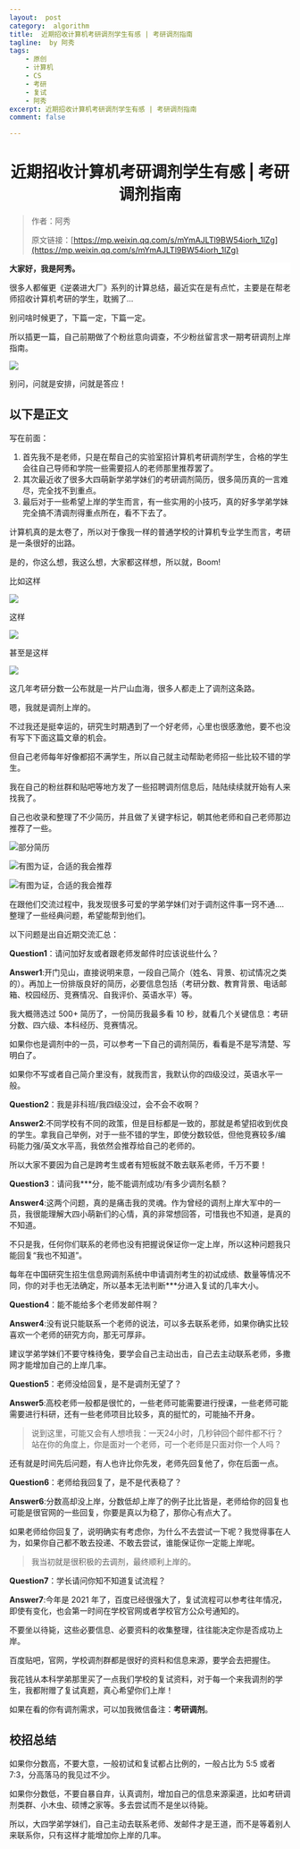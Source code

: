 ```yaml
---
layout:  post
category:  algorithm
title:  近期招收计算机考研调剂学生有感 | 考研调剂指南
tagline:  by 阿秀
tags:
    - 原创
    - 计算机
    - CS
    - 考研
    - 复试
    - 阿秀
excerpt: 近期招收计算机考研调剂学生有感 | 考研调剂指南
comment: false

---
```



<h1 align="center">近期招收计算机考研调剂学生有感 | 考研调剂指南</h1>

>作者：阿秀
>
>原文链接：[https://mp.weixin.qq.com/s/mYmAJLTl9BW54iorh_1lZg](https://mp.weixin.qq.com/s/mYmAJLTl9BW54iorh_1lZg)

<div>
    <p style="background-color: #FFFFFF;font-weight: bold;"  >大家好，我是阿秀。</p>
</div>

很多人都催更《逆袭进大厂》系列的计算总结，最近实在是有点忙，主要是在帮老师招收计算机考研的学生，耽搁了...

别问啥时候更了，下篇一定，下篇一定。

所以插更一篇，自己前期做了个粉丝意向调查，不少粉丝留言求一期考研调剂上岸指南。

![](./picture/202205121413903.png)

别问，问就是安排，问就是答应！

## 以下是正文

写在前面：

1. 首先我不是老师，只是在帮自己的实验室招计算机考研调剂学生，合格的学生会往自己导师和学院一些需要招人的老师那里推荐罢了。
2. 其次最近收了很多大四萌新学弟学妹们的考研调剂简历，很多简历真的一言难尽，完全找不到重点。
3. 最后对于一些希望上岸的学生而言，有一些实用的小技巧，真的好多学弟学妹完全搞不清调剂得重点所在，看不下去了。

计算机真的是太卷了，所以对于像我一样的普通学校的计算机专业学生而言，考研是一条很好的出路。

是的，你这么想，我这么想，大家都这样想，所以就，Boom!

比如这样

![](./picture/202205121413952.png)

这样

![](./picture/202205121413432.png)

甚至是这样

![](./picture/202205121413126.png)

这几年考研分数一公布就是一片尸山血海，很多人都走上了调剂这条路。

嗯，我就是调剂上岸的。

不过我还是挺幸运的，研究生时期遇到了一个好老师，心里也很感激他，要不也没有写下下面这篇文章的机会。



但自己老师每年好像都招不满学生，所以自己就主动帮助老师招一些比较不错的学生。

我在自己的粉丝群和贴吧等地方发了一些招聘调剂信息后，陆陆续续就开始有人来找我了。



自己也收录和整理了不少简历，并且做了关键字标记，朝其他老师和自己老师那边推荐了一些。

![部分简历](./picture/202205121413010.png)

![有图为证，合适的我会推荐](./picture/202205121414010.png)

![有图为证，合适的我会推荐](./picture/202205121414172.png)

在跟他们交流过程中，我发现很多可爱的学弟学妹们对于调剂这件事一窍不通....整理了一些经典问题，希望能帮到他们。

以下问题是出自近期交流汇总：

**Question1**：请问加好友或者跟老师发邮件时应该说些什么？

**Answer1**:开门见山，直接说明来意，一段自己简介（姓名、背景、初试情况之类的）。再加上一份排版良好的简历，必要信息包括（考研分数、教育背景、电话邮箱、校园经历、竞赛情况、自我评价、英语水平）等。

我大概筛选过 500+ 简历了，一份简历我最多看 10 秒，就看几个关键信息：考研分数、四六级、本科经历、竞赛情况。

如果你也是调剂中的一员，可以参考一下自己的调剂简历，看看是不是写清楚、写明白了。

如果你不写或者自己简介里没有，就我而言，我默认你的四级没过，英语水平一般。



**Question2**：我是非科班/我四级没过，会不会不收啊？

**Answer2**:不同学校有不同的政策，但是目标都是一致的，那就是希望招收到优良的学生。拿我自己举例，对于一些不错的学生，即使分数较低，但他竞赛较多/编码能力强/英文水平高，我依然会推荐给自己的老师的。

所以大家不要因为自己是跨考生或者有短板就不敢去联系老师，千万不要！



**Question3**：请问我***分，能不能调剂成功/有多少调剂名额？

**Answer4**:这两个问题，真的是痛击我的灵魂。作为曾经的调剂上岸大军中的一员，我很能理解大四小萌新们的心情，真的非常想回答，可惜我也不知道，是真的不知道。

不只是我，任何你们联系的老师也没有把握说保证你一定上岸，所以这种问题我只能回复“我也不知道”。

每年在中国研究生招生信息网调剂系统中申请调剂考生的初试成绩、数量等情况不同，你的对手也无法确定，所以基本无法判断***分进入复试的几率大小。



**Question4**：能不能给多个老师发邮件啊？

**Answer4**:没有说只能联系一个老师的说法，可以多去联系老师，如果你确实比较喜欢一个老师的研究方向，那无可厚非。

建议学弟学妹们不要守株待兔，要学会自己主动出击，自己去主动联系老师，多撒网才能增加自己的上岸几率。



**Question5**：老师没给回复，是不是调剂无望了？

**Answer5**:高校老师一般都是很忙的，一些老师可能需要进行授课，一些老师可能需要进行科研，还有一些老师项目比较多，真的挺忙的，可能抽不开身。

>说到这里，可能又会有人想喷我：一天24小时，几秒钟回个邮件都不行？站在你的角度上，你是面对一个老师，可一个老师是只面对你一个人吗？

还有就是时间先后问题，有人也许比你先发，老师先回复他了，你在后面一点。



**Question6**：老师给我回复了，是不是代表稳了？

**Answer6**:分数高却没上岸，分数低却上岸了的例子比比皆是，老师给你的回复也可能是很官网的一些回复，你要是真以为稳了，那你心有点大了。

如果老师给你回复了，说明确实有考虑你，为什么不去尝试一下呢？我觉得事在人为，如果你自己都不敢去投递、不敢去尝试，谁能保证你一定能上岸呢。

> 我当初就是很积极的去调剂，最终顺利上岸的。

**Question7**：学长请问你知不知道复试流程？

**Answer7**:今年是 2021 年了，百度已经很强大了，复试流程可以参考往年情况，即使有变化，也会第一时间在学校官网或者学校官方公众号通知的。

不要坐以待毙，这些必要信息、必要资料的收集整理，往往能决定你是否成功上岸。

百度贴吧，官网，学校调剂群都是很好的资料和信息来源，要学会去把握住。

我花钱从本科学弟那里买了一点我们学校的复试资料，对于每一个来我调剂的学生，我都附赠了复试真题，真心希望你们上岸！

如果在看的你有调剂需求，可以加我微信备注：**考研调剂**。

## 校招总结

如果你分数高，不要大意，一般初试和复试都占比例的，一般占比为 5:5 或者 7:3，分高落马的我见过不少。

如果你分数低，不要自暴自弃，认真调剂，增加自己的信息来源渠道，比如考研调剂类群、小木虫、硕博之家等。多去尝试而不是坐以待毙。

所以，大四学弟学妹们，自己主动去联系老师、发邮件才是王道，而不是等着别人来联系你，只有这样才能增加你上岸的几率。



